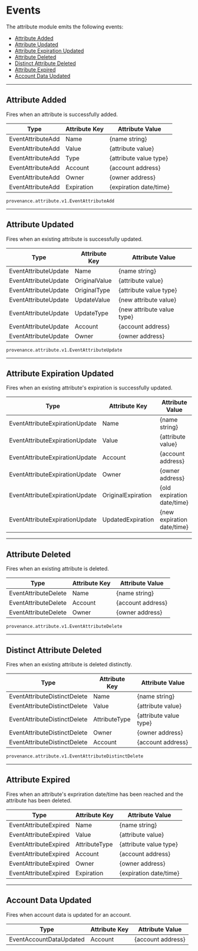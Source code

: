 # Events

The attribute module emits the following events:

<!-- TOC 2 2 -->
  - [Attribute Added](#attribute-added)
  - [Attribute Updated](#attribute-updated)
  - [Attribute Expiration Updated](#attribute-expiration-updated)
  - [Attribute Deleted](#attribute-deleted)
  - [Distinct Attribute Deleted](#distinct-attribute-deleted)
  - [Attribute Expired](#attribute-expired)
  - [Account Data Updated](#account-data-updated)

---
## Attribute Added

Fires when an attribute is successfully added.

| Type              | Attribute Key | Attribute Value        |
|-------------------|---------------|------------------------|
| EventAttributeAdd | Name          | {name string}          |
| EventAttributeAdd | Value         | {attribute value}      |
| EventAttributeAdd | Type          | {attribute value type} |
| EventAttributeAdd | Account       | {account address}      |
| EventAttributeAdd | Owner         | {owner address}        |
| EventAttributeAdd | Expiration    | {expiration date/time} |

`provenance.attribute.v1.EventAttributeAdd`

---
## Attribute Updated

Fires when an existing attribute is successfully updated.

| Type                 | Attribute Key | Attribute Value            |
|----------------------|---------------|----------------------------|
| EventAttributeUpdate | Name          | {name string}              |
| EventAttributeUpdate | OriginalValue | {attribute value}          |
| EventAttributeUpdate | OriginalType  | {attribute value type}     |
| EventAttributeUpdate | UpdateValue   | {new attribute value}      |
| EventAttributeUpdate | UpdateType    | {new attribute value type} |
| EventAttributeUpdate | Account       | {account address}          |
| EventAttributeUpdate | Owner         | {owner address}            |

`provenance.attribute.v1.EventAttributeUpdate`

---
## Attribute Expiration Updated

Fires when an existing attribute's expiration is successfully updated.

| Type                           | Attribute Key      | Attribute Value            |
|--------------------------------|--------------------|----------------------------|
| EventAttributeExpirationUpdate | Name               | {name string}              |
| EventAttributeExpirationUpdate | Value              | {attribute value}          |
| EventAttributeExpirationUpdate | Account            | {account address}          |
| EventAttributeExpirationUpdate | Owner              | {owner address}            |
| EventAttributeExpirationUpdate | OriginalExpiration | {old expiration date/time} |
| EventAttributeExpirationUpdate | UpdatedExpiration  | {new expiration date/time} |


---
## Attribute Deleted

Fires when an existing attribute is deleted.

| Type                 | Attribute Key | Attribute Value   |
|----------------------|---------------|-------------------|
| EventAttributeDelete | Name          | {name string}     |
| EventAttributeDelete | Account       | {account address} |
| EventAttributeDelete | Owner         | {owner address}   |

`provenance.attribute.v1.EventAttributeDelete`

---
## Distinct Attribute Deleted

Fires when an existing attribute is deleted distinctly.

| Type                         | Attribute Key | Attribute Value        |
|------------------------------|---------------|------------------------|
| EventAttributeDistinctDelete | Name          | {name string}          |
| EventAttributeDistinctDelete | Value         | {attribute value}      |
| EventAttributeDistinctDelete | AttributeType | {attribute value type} |
| EventAttributeDistinctDelete | Owner         | {owner address}        |
| EventAttributeDistinctDelete | Account       | {account address}      |

`provenance.attribute.v1.EventAttributeDistinctDelete`

---
## Attribute Expired

Fires when an attribute's expriration date/time has been reached and the attribute has been deleted.

| Type                  | Attribute Key | Attribute Value        |
|-----------------------|---------------|------------------------|
| EventAttributeExpired | Name          | {name string}          |
| EventAttributeExpired | Value         | {attribute value}      |
| EventAttributeExpired | AttributeType | {attribute value type} |
| EventAttributeExpired | Account       | {account address}      |
| EventAttributeExpired | Owner         | {owner address}        |
| EventAttributeExpired | Expiration    | {expiration date/time} |

---
## Account Data Updated

Fires when account data is updated for an account.

| Type                    | Attribute Key | Attribute Value        |
|-------------------------|---------------|------------------------|
| EventAccountDataUpdated | Account       | {account address}      |
